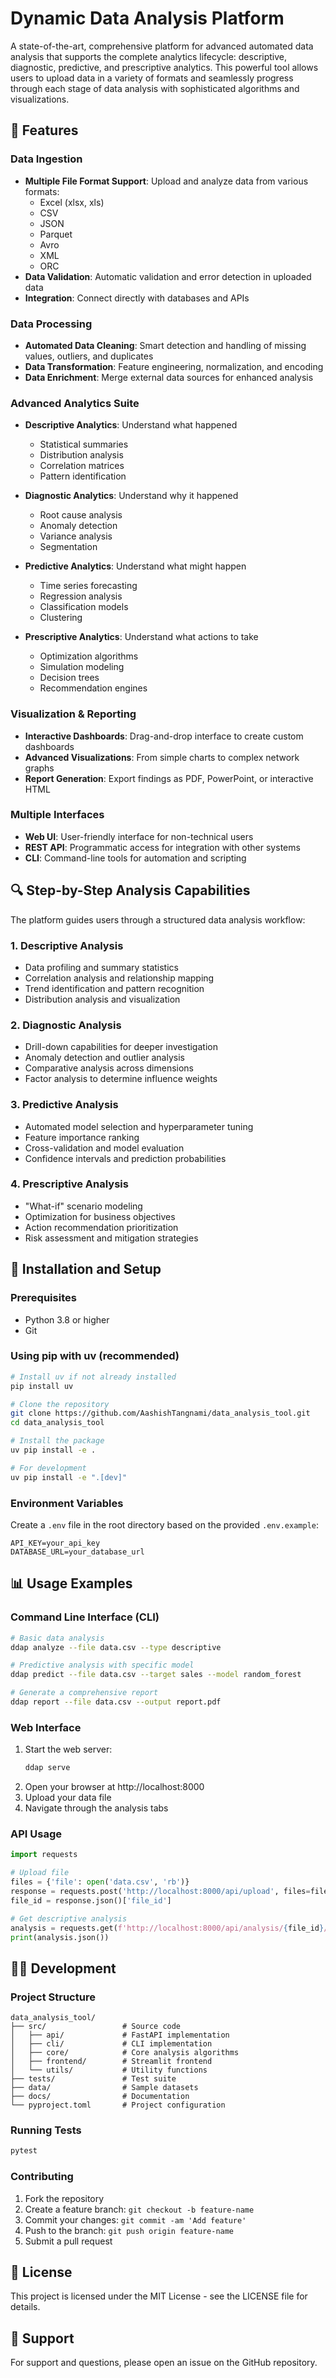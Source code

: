 # Dynamic Data Analysis Platform

A state-of-the-art, comprehensive platform for advanced automated data analysis that supports the complete analytics lifecycle: descriptive, diagnostic, predictive, and prescriptive analytics. This powerful tool allows users to upload data in a variety of formats and seamlessly progress through each stage of data analysis with sophisticated algorithms and visualizations.

## 🌟 Features

### Data Ingestion
- **Multiple File Format Support**: Upload and analyze data from various formats:
  - Excel (xlsx, xls)
  - CSV
  - JSON
  - Parquet
  - Avro
  - XML
  - ORC
- **Data Validation**: Automatic validation and error detection in uploaded data
- **Integration**: Connect directly with databases and APIs

### Data Processing
- **Automated Data Cleaning**: Smart detection and handling of missing values, outliers, and duplicates
- **Data Transformation**: Feature engineering, normalization, and encoding
- **Data Enrichment**: Merge external data sources for enhanced analysis

### Advanced Analytics Suite
- **Descriptive Analytics**: Understand what happened
  - Statistical summaries
  - Distribution analysis
  - Correlation matrices
  - Pattern identification
  
- **Diagnostic Analytics**: Understand why it happened
  - Root cause analysis
  - Anomaly detection
  - Variance analysis
  - Segmentation
  
- **Predictive Analytics**: Understand what might happen
  - Time series forecasting
  - Regression analysis
  - Classification models
  - Clustering
  
- **Prescriptive Analytics**: Understand what actions to take
  - Optimization algorithms
  - Simulation modeling
  - Decision trees
  - Recommendation engines

### Visualization & Reporting
- **Interactive Dashboards**: Drag-and-drop interface to create custom dashboards
- **Advanced Visualizations**: From simple charts to complex network graphs
- **Report Generation**: Export findings as PDF, PowerPoint, or interactive HTML

### Multiple Interfaces
- **Web UI**: User-friendly interface for non-technical users
- **REST API**: Programmatic access for integration with other systems
- **CLI**: Command-line tools for automation and scripting

## 🔍 Step-by-Step Analysis Capabilities

The platform guides users through a structured data analysis workflow:

### 1. Descriptive Analysis
- Data profiling and summary statistics
- Correlation analysis and relationship mapping
- Trend identification and pattern recognition
- Distribution analysis and visualization

### 2. Diagnostic Analysis
- Drill-down capabilities for deeper investigation
- Anomaly detection and outlier analysis
- Comparative analysis across dimensions
- Factor analysis to determine influence weights

### 3. Predictive Analysis
- Automated model selection and hyperparameter tuning
- Feature importance ranking
- Cross-validation and model evaluation
- Confidence intervals and prediction probabilities

### 4. Prescriptive Analysis
- "What-if" scenario modeling
- Optimization for business objectives
- Action recommendation prioritization
- Risk assessment and mitigation strategies

## 🚀 Installation and Setup

### Prerequisites
- Python 3.8 or higher
- Git

### Using pip with uv (recommended)
```bash
# Install uv if not already installed
pip install uv

# Clone the repository
git clone https://github.com/AashishTangnami/data_analysis_tool.git
cd data_analysis_tool

# Install the package
uv pip install -e .

# For development
uv pip install -e ".[dev]"
```

### Environment Variables
Create a `.env` file in the root directory based on the provided `.env.example`:
```
API_KEY=your_api_key
DATABASE_URL=your_database_url
```

## 📊 Usage Examples

### Command Line Interface (CLI)
```bash
# Basic data analysis
ddap analyze --file data.csv --type descriptive

# Predictive analysis with specific model
ddap predict --file data.csv --target sales --model random_forest

# Generate a comprehensive report
ddap report --file data.csv --output report.pdf
```

### Web Interface
1. Start the web server:
   ```bash
   ddap serve
   ```
2. Open your browser at http://localhost:8000
3. Upload your data file
4. Navigate through the analysis tabs

### API Usage
```python
import requests

# Upload file
files = {'file': open('data.csv', 'rb')}
response = requests.post('http://localhost:8000/api/upload', files=files)
file_id = response.json()['file_id']

# Get descriptive analysis
analysis = requests.get(f'http://localhost:8000/api/analysis/{file_id}/descriptive')
print(analysis.json())
```

## 👨‍💻 Development

### Project Structure
```
data_analysis_tool/
├── src/                 # Source code
│   ├── api/             # FastAPI implementation
│   ├── cli/             # CLI implementation
│   ├── core/            # Core analysis algorithms
│   ├── frontend/        # Streamlit frontend
│   └── utils/           # Utility functions
├── tests/               # Test suite
├── data/                # Sample datasets
├── docs/                # Documentation
└── pyproject.toml       # Project configuration
```

### Running Tests
```bash
pytest
```

### Contributing
1. Fork the repository
2. Create a feature branch: `git checkout -b feature-name`
3. Commit your changes: `git commit -am 'Add feature'`
4. Push to the branch: `git push origin feature-name`
5. Submit a pull request

## 📄 License
This project is licensed under the MIT License - see the LICENSE file for details.

## 🤝 Support
For support and questions, please open an issue on the GitHub repository.
